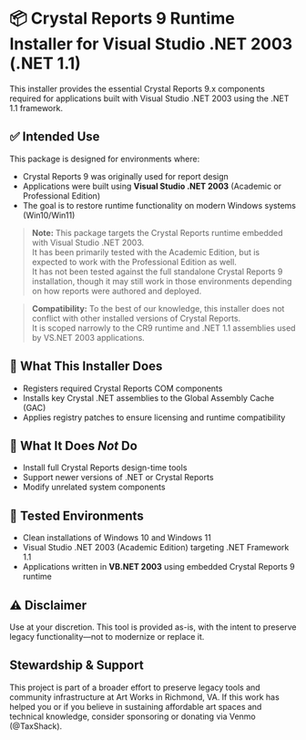 # 📦 Crystal Reports 9 Runtime Installer for Visual Studio .NET 2003 (.NET 1.1)

This installer provides the essential Crystal Reports 9.x components required for applications built with Visual Studio .NET 2003 using the .NET 1.1 framework.

## ✅ Intended Use

This package is designed for environments where:
- Crystal Reports 9 was originally used for report design  
- Applications were built using **Visual Studio .NET 2003** (Academic or Professional Edition)  
- The goal is to restore runtime functionality on modern Windows systems (Win10/Win11)

> **Note:** This package targets the Crystal Reports runtime embedded with Visual Studio .NET 2003.  
> It has been primarily tested with the Academic Edition, but is expected to work with the Professional Edition as well.  
> It has not been tested against the full standalone Crystal Reports 9 installation, though it may still work in those environments depending on how reports were authored and deployed.

> **Compatibility:** To the best of our knowledge, this installer does not conflict with other installed versions of Crystal Reports.  
> It is scoped narrowly to the CR9 runtime and .NET 1.1 assemblies used by VS.NET 2003 applications.

## 🔧 What This Installer Does

- Registers required Crystal Reports COM components  
- Installs key Crystal .NET assemblies to the Global Assembly Cache (GAC)  
- Applies registry patches to ensure licensing and runtime compatibility  

## 🚫 What It Does *Not* Do

- Install full Crystal Reports design-time tools  
- Support newer versions of .NET or Crystal Reports  
- Modify unrelated system components  

## 🧪 Tested Environments

- Clean installations of Windows 10 and Windows 11  
- Visual Studio .NET 2003 (Academic Edition) targeting .NET Framework 1.1  
- Applications written in **VB.NET 2003** using embedded Crystal Reports 9 runtime

## ⚠️ Disclaimer

Use at your discretion. This tool is provided as-is, with the intent to preserve legacy functionality—not to modernize or replace it.

## Stewardship & Support

This project is part of a broader effort to preserve legacy tools and community infrastructure at Art Works in Richmond, VA. If this work has helped you or if you believe in sustaining affordable art spaces and technical knowledge, consider sponsoring or donating via Venmo (@TaxShack).
